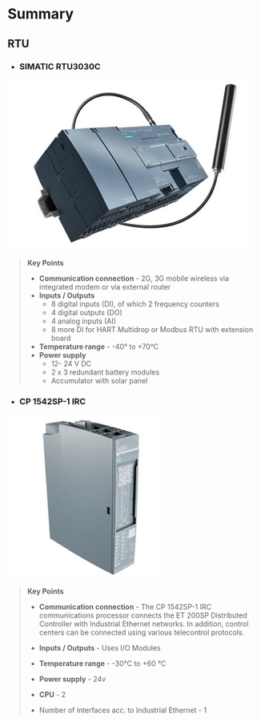 # Summary 
## RTU

- ### SIMATIC RTU3030C

 ![RTU](extras/5.PNG)
 
> **Key Points**                                                              
> - **Communication connection** - 2G, 3G mobile wireless via integrated modem or via external router
> - **Inputs / Outputs** 
>   - 8 digital inputs (DI), of which 2 frequency counters
>   - 4 digital outputs (DO)
>   - 4 analog inputs (AI)
>   - 8 more DI for HART Multidrop or Modbus RTU with extension board
> - **Temperature range** - -40° to +70°C
> - **Power supply**
>   - 12- 24 V DC
>   - 2 x 3 redundant battery modules
>   - Accumulator with solar panel

- ### CP 1542SP-1 IRC

![RTU](extras/6.PNG)

 
> **Key Points**                                                              
> - **Communication connection** - The CP 1542SP-1 IRC communications processor connects the ET 200SP Distributed Controller with Industrial Ethernet networks. In addition, control centers can be connected using various telecontrol protocols. 
> - **Inputs / Outputs** - Uses I/O Modules
>
> - **Temperature range** - -30°C to +60 °C
> - **Power supply** - 24v
> - **CPU** - 2
> - Number of interfaces acc. to Industrial Ethernet - 1
